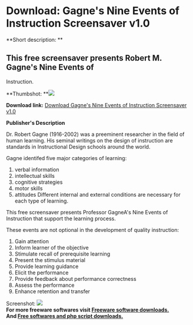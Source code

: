# Download: Gagne's Nine Events of Instruction Screensaver v1.0

**Short description: **

## This free screensaver presents Robert M. Gagne's Nine Events of
Instruction.

  
**Thumbshot: **![](http://www.freewarefiles.com/screenshot/gagne_md.jpg)   
  
**Download link:** [Download Gagne's Nine Events of Instruction Screensaver v1.0](http://freesoftwares.boysofts.com/Gagnes-Nine-Events-Of-Instruction-Screensaver-V_program_16760.html)  
  

**Publisher's Description**  
  

Dr. Robert Gagne (1916-2002) was a preeminent researcher in the field of human
learning. His seminal writings on the design of instruction are standards in
Instructional Design schools around the world.

Gagne identifed five major categories of learning:

  1. verbal information 
  2. intellectual skills 
  3. cognitive strategies 
  4. motor skills 
  5. attitudes 
Different internal and external conditions are necessary for each type of
learning.

This free screensaver presents Professor GagneA's Nine Events of Instruction
that support the learning process.

These events are not optional in the development of quality instruction:

  1. Gain attention 
  2. Inform learner of the objective 
  3. Stimulate recall of prerequisite learning 
  4. Present the stimulus material 
  5. Provide learning guidance 
  6. Elicit the performance 
  7. Provide feedback about performance correctness 
  8. Assess the performance 
  9. Enhance retention and transfer 

  
  
Screenshot: ![](http://www.freewarefiles.com/screenshot/gagne.jpg)  
**For more freeware softwares visit [Freeware software downloads.](http://freesoftwares.boysofts.com/)**   
**And [Free softwares and php script downloads.](http://www.boysofts.com/)**

